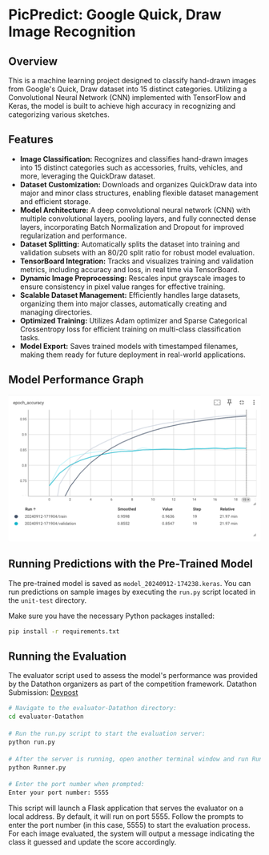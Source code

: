 # PicPredict: Google Quick, Draw Image Recognition

## Overview
This is a machine learning project designed to classify hand-drawn images from Google's Quick, Draw dataset into 15 distinct categories. Utilizing a Convolutional Neural Network (CNN) implemented with TensorFlow and Keras, the model is built to achieve high accuracy in recognizing and categorizing various sketches.

## Features
- **Image Classification:** Recognizes and classifies hand-drawn images into 15 distinct categories such as accessories, fruits, vehicles, and more, leveraging the QuickDraw dataset.
- **Dataset Customization:** Downloads and organizes QuickDraw data into major and minor class structures, enabling flexible dataset management and efficient storage.
- **Model Architecture:** A deep convolutional neural network (CNN) with multiple convolutional layers, pooling layers, and fully connected dense layers, incorporating Batch Normalization and Dropout for improved regularization and performance.
- **Dataset Splitting:** Automatically splits the dataset into training and validation subsets with an 80/20 split ratio for robust model evaluation.
- **TensorBoard Integration:** Tracks and visualizes training and validation metrics, including accuracy and loss, in real time via TensorBoard.
- **Dynamic Image Preprocessing:** Rescales input grayscale images to ensure consistency in pixel value ranges for effective training.
- **Scalable Dataset Management:** Efficiently handles large datasets, organizing them into major classes, automatically creating and managing directories.
- **Optimized Training:** Utilizes Adam optimizer and Sparse Categorical Crossentropy loss for efficient training on multi-class classification tasks.
- **Model Export:** Saves trained models with timestamped filenames, making them ready for future deployment in real-world applications.

## Model Performance Graph
![Model Performance](./performance-graph.png)

## Running Predictions with the Pre-Trained Model

The pre-trained model is saved as `model_20240912-174238.keras`. You can run predictions on sample images by executing the `run.py` script located in the `unit-test` directory.

Make sure you have the necessary Python packages installed:
```bash
pip install -r requirements.txt
```

## Running the Evaluation
The evaluator script used to assess the model's performance was provided by the Datathon organizers as part of the competition framework.
Datathon Submission: [Devpost](https://devpost.com/software/pictionary-plunge-2m-parameter-cnn)

```bash
# Navigate to the evaluator-Datathon directory:
cd evaluator-Datathon

# Run the run.py script to start the evaluation server:
python run.py

# After the server is running, open another terminal window and run Runner.py:
python Runner.py

# Enter the port number when prompted:
Enter your port number: 5555
```

This script will launch a Flask application that serves the evaluator on a local address. By default, it will run on port 5555. Follow the prompts to enter the port number (in this case, 5555) to start the evaluation process. For each image evaluated, the system will output a message indicating the class it guessed and update the score accordingly.
